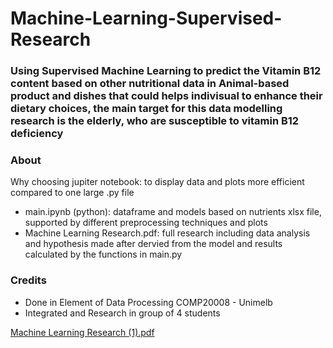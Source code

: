 # Machine-Learning-Supervised-Research

### Using Supervised Machine Learning to predict the Vitamin B12 content based on other nutritional data in Animal-based product and dishes that could helps indivisual to enhance their dietary choices, the main target for this data modelling research is the elderly, who are susceptible to vitamin B12 deficiency

### About
Why choosing jupiter notebook: to display data and plots more efficient compared to one large .py file
* main.ipynb (python): dataframe and models based on nutrients xlsx file, supported by different preprocessing techniques and plots
* Machine Learning Research.pdf: full research including data analysis and hypothesis made after dervied from the model and results calculated by the functions in main.py

### Credits
* Done in Element of Data Processing COMP20008 - Unimelb
* Integrated and Research in group of 4 students

[Machine Learning Research (1).pdf](https://github.com/Andylenguyen237/ML-Supervised-Research/files/12820703/Machine.Learning.Research.1.pdf)
